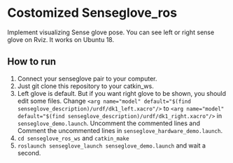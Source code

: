 # Costomized Senseglove_ros
Implement visualizing Sense glove pose. You can see left or right sense glove on Rviz. It works on Ubuntu 18. 

## How to run ##
1. Connect your senseglove pair to your computer.  
2. Just git clone this repository to your catkin_ws.
3. Left glove is default. But if you want right glove to be shown, you should edit some files. Change `<arg name="model" default="$(find senseglove_description)/urdf/dk1_left.xacro"/>` to `<arg name="model" default="$(find senseglove_description)/urdf/dk1_right.xacro"/>` in `senseglove_demo.launch`. Uncomment the commented lines and Comment the uncommented lines in `senseglove_hardware_demo.launch`. 
4. `cd senseglove_ros_ws` and `catkin_make`
5. `roslaunch senseglove_launch senseglove_demo.launch` and wait a second.

